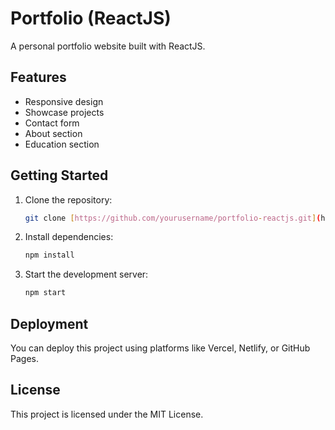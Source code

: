 # Portfolio (ReactJS)

A personal portfolio website built with ReactJS.

## Features

- Responsive design
- Showcase projects
- Contact form
- About section
- Education section

## Getting Started

1. Clone the repository:
    ```bash
    git clone [https://github.com/yourusername/portfolio-reactjs.git](https://github.com/Sumeet0P/Portfolio.git)
    ```
2. Install dependencies:
    ```bash
    npm install
    ```
3. Start the development server:
    ```bash
    npm start
    ```

## Deployment

You can deploy this project using platforms like Vercel, Netlify, or GitHub Pages.

## License

This project is licensed under the MIT License.